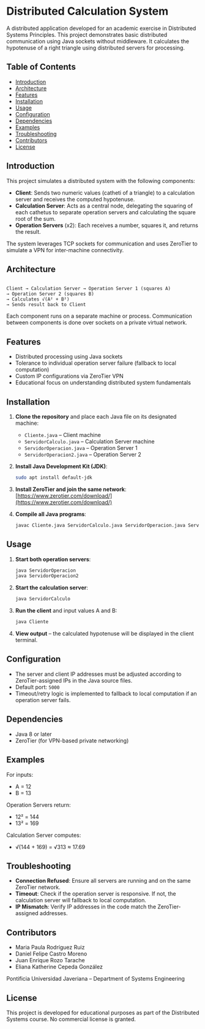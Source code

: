 # Distributed Calculation System

A distributed application developed for an academic exercise in Distributed Systems Principles. This project demonstrates basic distributed communication using Java sockets without middleware. It calculates the hypotenuse of a right triangle using distributed servers for processing.

## Table of Contents

- [Introduction](#introduction)
- [Architecture](#architecture)
- [Features](#features)
- [Installation](#installation)
- [Usage](#usage)
- [Configuration](#configuration)
- [Dependencies](#dependencies)
- [Examples](#examples)
- [Troubleshooting](#troubleshooting)
- [Contributors](#contributors)
- [License](#license)

## Introduction

This project simulates a distributed system with the following components:

- **Client**: Sends two numeric values (catheti of a triangle) to a calculation server and receives the computed hypotenuse.
- **Calculation Server**: Acts as a central node, delegating the squaring of each cathetus to separate operation servers and calculating the square root of the sum.
- **Operation Servers** (x2): Each receives a number, squares it, and returns the result.

The system leverages TCP sockets for communication and uses ZeroTier to simulate a VPN for inter-machine connectivity.

## Architecture

```

Client → Calculation Server → Operation Server 1 (squares A)
→ Operation Server 2 (squares B)
→ Calculates √(A² + B²)
→ Sends result back to Client

````

Each component runs on a separate machine or process. Communication between components is done over sockets on a private virtual network.

## Features

- Distributed processing using Java sockets
- Tolerance to individual operation server failure (fallback to local computation)
- Custom IP configurations via ZeroTier VPN
- Educational focus on understanding distributed system fundamentals

## Installation

1. **Clone the repository** and place each Java file on its designated machine:
   - `Cliente.java` – Client machine
   - `ServidorCalculo.java` – Calculation Server machine
   - `ServidorOperacion.java` – Operation Server 1
   - `ServidorOperacion2.java` – Operation Server 2

2. **Install Java Development Kit (JDK)**:
   ```bash
   sudo apt install default-jdk
    ````

3. **Install ZeroTier and join the same network**:
   [https://www.zerotier.com/download/](https://www.zerotier.com/download/)

4. **Compile all Java programs**:

   ```bash
   javac Cliente.java ServidorCalculo.java ServidorOperacion.java ServidorOperacion2.java
   ```

## Usage

1. **Start both operation servers**:

   ```bash
   java ServidorOperacion
   java ServidorOperacion2
   ```

2. **Start the calculation server**:

   ```bash
   java ServidorCalculo
   ```

3. **Run the client** and input values A and B:

   ```bash
   java Cliente
   ```

4. **View output** – the calculated hypotenuse will be displayed in the client terminal.

## Configuration

* The server and client IP addresses must be adjusted according to ZeroTier-assigned IPs in the Java source files.
* Default port: `5000`
* Timeout/retry logic is implemented to fallback to local computation if an operation server fails.

## Dependencies

* Java 8 or later
* ZeroTier (for VPN-based private networking)

## Examples

For inputs:

* A = 12
* B = 13

Operation Servers return:

* 12² = 144
* 13² = 169

Calculation Server computes:

* √(144 + 169) = √313 ≈ 17.69

## Troubleshooting

* **Connection Refused**: Ensure all servers are running and on the same ZeroTier network.
* **Timeout**: Check if the operation server is responsive. If not, the calculation server will fallback to local computation.
* **IP Mismatch**: Verify IP addresses in the code match the ZeroTier-assigned addresses.

## Contributors

* Maria Paula Rodríguez Ruiz
* Daniel Felipe Castro Moreno
* Juan Enrique Rozo Tarache
* Eliana Katherine Cepeda González

Pontificia Universidad Javeriana – Department of Systems Engineering

## License

This project is developed for educational purposes as part of the Distributed Systems course. No commercial license is granted.
